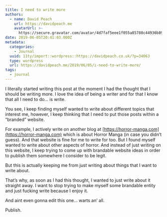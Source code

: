 ```yaml
---
title: I need to write more
authors:
  - name: David Peach
    url: https://davidpeach.me
    avatarUrl: >-
      https://secure.gravatar.com/avatar/4d7faf5eee1f055a85788c44936b8995eaab6dfb004e7854ec747ccb272e91ee?s=96&d=mm&r=g
date: 2019-06-05T20:41:03.000Z
metadata:
  categories:
    - Journal
  uuid: 11ty/import::wordpress::https://davidpeach.co.uk/?p=34063
  type: wordpress
  url: https://davidpeach.me/2019/06/05/i-need-to-write-more/
tags:
  - journal
---
```

I literally started writing this post at the moment I had the thought that I should be writing more. I love the idea of being a writer and for that I know that all I need to do… is write.

You see, I keep finding myself wanted to write about different topics that interest me, however, I keep thinking that I need to put those posts within a “branded” website.

For example, I actively write on another blog at [](https://horror-manga.com)[https://horror-manga.com](https://horror-manga.com) which is about Horror Manga (in case you didn’t guess). And that website is fine for me to write for too. But I found myself wanted to write about other aspects of horror. And instead of just writing on this website, I keep trying to come up with brandable website ideas in order to publish them somewhere I consider to be legit.

But this is actually keeping me from just writing about things that I want to write about.

That’s why, as soon as I had this thought, I wanted to just write about it straight away. I want to stop trying to make myself some brandable entity and just fucking write because I enjoy it.

And aint even gonna edit this one… warts an’ all.

Publish.